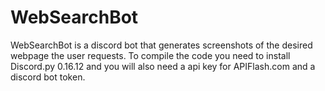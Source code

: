 # WebSearchBot
WebSearchBot is a discord bot that generates screenshots of the desired webpage the user requests.
To compile the code you need to install Discord.py 0.16.12 and you will also need a api key for APIFlash.com and a discord bot token.

